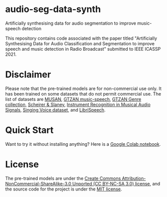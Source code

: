 # audio-seg-data-synth
Artificially synthesising data for audio segmentation to improve music-speech detection

This repository contains code associated with the paper titled "Artificially Synthesising Data for Audio Classification and Segmentation to improve speech and music detection in Radio Broadcast" submitted to IEEE ICASSP 2021.

# Disclaimer
Please note that the pre-trained models are for non-commercial use only. It has been trained on some datasets that do not permit commercial use. The list of datasets are [MUSAN](http://www.openslr.org/17/), [GTZAN music-speech](http://marsyas.info/downloads/datasets.html), [GTZAN Genre collection](http://marsyas.info/downloads/datasets.html), [Scheirer & Slaney](https://labrosa.ee.columbia.edu/sounds/musp/scheislan.html), [Instrument Recognition in Musical Audio Signals](https://www.upf.edu/web/mtg/irmas#:~:text=IRMAS%20is%20intended%20to%20be,violin%2C%20and%20human%20singing%20voice.), [Singing Voice dataset](http://isophonics.net/SingingVoiceDataset), and  [LibriSpeech](http://www.openslr.org/12/).

# Quick Start
Want to try it without installing anything? Here is a [Google Colab notebook](https://colab.research.google.com/github/satvik-venkatesh/audio-seg-data-synth/blob/main/detection-example.ipynb).

# License
The pre-trained models are under the [Create Commons Attribution-NonCommercial-ShareAlike-3.0 Unported (CC BY-NC-SA 3.0) license](https://creativecommons.org/licenses/by-nc-sa/3.0/), and the source code for the project is under the [MIT license](https://github.com/satvik-venkatesh/audio-seg-data-synth/blob/main/LICENSE). 
